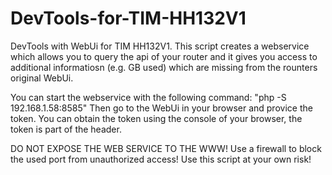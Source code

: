 # DevTools-for-TIM-HH132V1
DevTools with WebUi for TIM HH132V1. This script creates a webservice which allows you to query the api of your router and it gives you access to additional informatiosn (e.g. GB used) which are missing from the rounters original WebUi.

You can start the webservice with the following command: "php -S 192.168.1.58:8585"  Then go to the WebUi in your browser and provice the token. You can obtain the token using the console of your browser, the token is part of the header.

DO NOT EXPOSE THE WEB SERVICE TO THE WWW! Use a firewall to block the used port from unauthorized access!  Use this script at your own risk!
